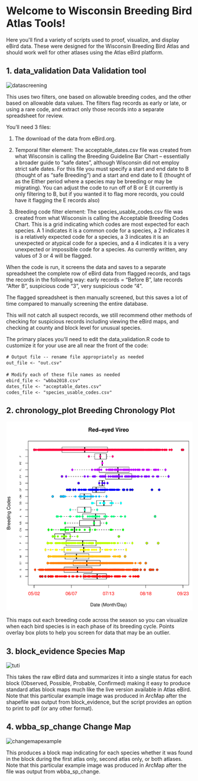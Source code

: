# Welcome to Wisconsin Breeding Bird Atlas Tools!

Here you'll find a variety of scripts used to proof, visualize, and display eBird data. These were designed for the Wisconsin Breeding Bird Atlas and should work well for other atlases using the Atlas eBird platform.

## 1. data_validation Data Validation tool

![datascreening](https://github.com/ngwalton/wbba_tools/blob/master/datascreening.png)

This uses two filters, one based on allowable breeding codes, and the other based on allowable data values. The filters flag records as early or late, or using a rare code, and extract only those records into a separate spreadsheet for review.

You’ll need 3 files:
1.	The download of the data from eBird.org.

2.	Temporal filter element: The acceptable_dates.csv file was created from what Wisconsin is calling the Breeding Guideline Bar Chart – essentially a broader guide to “safe dates”, although Wisconsin did not employ strict safe dates. For this file you must specify a start and end date to B (thought of as “safe Breeding”) and a start and end date to E (thought of as the Either period where a species may be breeding or may be migrating). You can adjust the code to run off of B or E (it currently is only filtering to B, but if you wanted it to flag more records, you could have it flagging the E records also)

3.	Breeding code filter element: The species_usable_codes.csv file was created from what Wisconsin is calling the Acceptable Breeding Codes Chart. This is a grid indicating which codes are most expected for each species. A 1 indicates it is a common code for a species, a 2 indicates it is a relatively expected code for a species, a 3 indicates it is an unexpected or atypical code for a species, and a 4 indicates it is a very unexpected or impossible code for a species. As currently written, any values of 3 or 4 will be flagged.

When the code is run, it screens the data and saves to a separate spreadsheet the complete row of eBird data from flagged records, and tags the records in the following way: early records = “Before B”,  late records “After B”, suspicious code “3”, very suspicious code “4”. 

The flagged spreadsheet is then manually screened, but this saves a lot of time compared to manually screening the entire database.

This will not catch all suspect records, we still recommend other methods of checking for suspicious records including viewing the eBird maps, and checking at county and block level for unusual species. 

The primary places you’ll need to edit the data_validation.R code to customize it for your use are all near the front of the code:

````
# Output file -- rename file appropriately as needed
out_file <- "out.csv"

# Modify each of these file names as needed
ebird_file <- "wbba2018.csv"
dates_file <- "acceptable_dates.csv"
codes_file <- "species_usable_codes.csv"
````

## 2. chronology_plot Breeding Chronology Plot

![chronexample](https://github.com/ngwalton/wbba_tools/blob/master/chronexample.PNG)

This maps out each breeding code across the season so you can visualize when each bird species is in each phase of its breeding cycle. Points overlay box plots to help you screen for data that may be an outlier.

## 3. block_evidence Species Map

![tuti](https://github.com/ngwalton/wbba_tools/blob/master/tuti.png)

This takes the raw eBird data and summarizes it into a single status for each block (Observed, Possible, Probable, Confirmed) making it easy to produce standard atlas block maps much like the live version available in Atlas eBird. Note that this particular example image was produced in ArcMap after the shapefile was output from block_evidence, but the script provides an option to print to pdf (or any other format).

## 4. wbba_sp_change Change Map

![changemapexample](https://github.com/ngwalton/wbba_tools/blob/master/changemapexample.png)

This produces a block map indicating for each species whether it was found in the block during the first atlas only, second atlas only, or both atlases. Note that this particular example image was produced in ArcMap after the file was output from wbba_sp_change.
 
